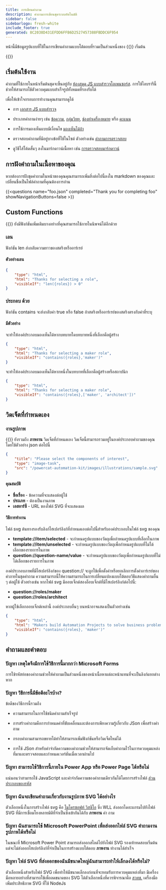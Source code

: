 ```yaml
---
title: การเขียนคําถาม
description: คําถามการเขียนชุดระบบอัตโนมัติ
sidebar: false
sidebarlogo: fresh-white
include_footer: true
generated: 8C2038D431EFDD6FFB6D2527457388FBDDC6F954
---
```


หน้านี้มีข้อมูลรูปแบบที่ใช้ในการเขียนคําถามแบบโต้ตอบที่รวมเป็นส่วนหนึ่งของ {{<product-name>}} เริ่มต้น

{{<toc>}}

## เริ่มต้นใช้งาน

คําถามที่ใช้ภายในหน้าเริ่มต้นชุดจะขึ้นอยู่กับ [ห้องสมุด JS แบบสํารวจโอเพนซอร์ส](https://github.com/surveyjs/survey-library). การใช้ไลบรารีนี้ช่วยให้สามารถใช้ตัวควบคุมแบบสําเร็จรูปทั้งหมดที่รองรับได้

เพื่อให้เข้าใจกรอบการทํางานคุณสามารถดูได้

- การ [เอกสาร JS แบบสํารวจ](https://surveyjs.io/form-library/documentation/overview)

- ประเภทคําถามง่ายๆ เช่น [ข้อความ](https://surveyjs.io/form-library/examples/questiontype-text/reactjs), [กลุ่มวิทยุ](https://surveyjs.io/form-library/examples/questiontype-radiogroup/reactjs), [ช่องทําเครื่องหมาย](https://surveyjs.io/form-library/examples/questiontype-checkbox/reactjs) หรือ [คะแนน](https://surveyjs.io/form-library/examples/questiontype-ranking/reactjs)

- การใช้การมองเห็นแบบมีเงื่อนไข [มองเห็นได้ถ้า](https://surveyjs.io/form-library/examples/condition-kids/reactjs)

- ตรวจสอบคําถามที่มีอยู่บางข้อที่ใช้ในไซต์ ตัวอย่างเช่น [คําถามการตรวจสอบ](https://github.com/microsoft/powercat-automation-kit/blob/gh-pages/site/content/monitoring.json)

- ดูวิธีใส่โค้ดสั้นๆ ลงในมาร์กดาวน์เนื้อหา เช่น [การตรวจสอบมาร์กดาวน์](https://raw.githubusercontent.com/microsoft/powercat-automation-kit/gh-pages/site/content/monitoring-compare.md)

## การฝังคําถามในเนื้อหาของคุณ

หากต้องการฝังชุดคําถามในหน้าของคุณคุณสามารถเพิ่มสิ่งต่อไปนี้ลงใน markdown ของคุณและเปลี่ยนชื่อเป็นไฟล์คําถามที่คุณต้องการอ่าน

{{\<questions name="foo.json" completed="Thank you for completing foo" showNavigationButtons=false \>}}

## Custom Functions

{{<product-name>}} ยังมีฟังก์ชันเพิ่มเติมบางอย่างที่คุณสามารถใช้ภายในนิพจน์ได้อีกด้วย

### เลน

ฟังก์ชัน len ส่งกลับความยาวของสตริงหรืออาร์เรย์

#### ตัวอย่างเลน

```json
{
    "type": "html",
    "html": "Thanks for selecting a role",
    "visibleIf": "len({roles}) > 0"
}
```

### ประกอบ ด้วย

ฟังก์ชัน contains จะส่งกลับค่า true หรือ false ถ้าสตริงหรืออาร์เรย์ของสตริงตรงกับค่าที่ระบุ

#### มีตัวอย่าง

จะทําให้องค์ประกอบมองเห็นได้หากบทบาทใดบทบาทหนึ่งที่เลือกคือผู้สร้าง

```json
{
    "type": "html",
    "html": "Thanks for selecting a maker role",
    "visibleIf": "contains({roles},'maker')"
}
```

จะทําให้องค์ประกอบมองเห็นได้หากหนึ่งในบทบาทที่เลือกคือผู้สร้างหรือสถาปนิก

```json
{
    "type": "html",
    "html": "Thanks for selecting a maker role",
    "visibleIf": "contains({roles},['maker', 'architect'])"
}
```

## วิดเจ็ตที่กําหนดเอง

### งานรูปภาพ

{{<product-name>}} ยังรวมถึง **ภาพงาน** วิดเจ็ตที่กําหนดเอง วิดเจ็ตนี้สามารถรวมอยู่ในองค์ประกอบคําถามของคุณโดยใช้ตัวอย่าง json ต่อไปนี้

```json
{
    "title": "Please select the components of interest",
    "type": "image-task",
    "src": "/powercat-automation-kit/images/illustrations/sample.svg"
}
```

#### คุณสมบัติ

- **ชื่อเรื่อง** - ข้อความที่จะแสดงต่อผู้ใช้
- **ประเภท** - ต้องเป็นงานภาพ
- **เอสอาร์ซี** - URL ของไฟล์ SVG ที่จะแสดงผล

#### วิธีการทํางาน

ไฟล์ svg ต้นทางรองรับลิงก์ไฮเปอร์ลิงก์ที่กําหนดเองต่อไปนี้สําหรับองค์ประกอบในไฟล์ svg ของคุณ

- **template://item/selected** - จะกําหนดรูปแบบของวัตถุเพื่อกําหนดรูปแบบที่เลือกในภาพ
- **template://item/unselected** - จะกําหนดรูปแบบของวัตถุเพื่อกําหนดรูปแบบที่ไม่ได้เลือกของรายการในภาพ
- **question://question-name/value** - จะกําหนดรูปแบบของวัตถุเพื่อกําหนดรูปแบบที่ไม่ได้เลือกของรายการในภาพ

องค์ประกอบภาพที่มีไฮเปอร์ลิงก์ของ question:// จะถูกใช้เพื่อตั้งค่าหรือยกเลิกการตั้งค่าอาร์เรย์ของค่าภายในชุดคําถาม ความสามารถนี้ให้ความสามารถในการเปลี่ยนแปลงแบบโต้ตอบวิธีแสดงคําถามอื่น ๆ ต่อผู้ใช้ ตัวอย่างเช่น หากไฟล์ svg มีออบเจ็กต์สองอ็อบเจ็กต์ที่มีไฮเปอร์ลิงก์ต่อไปนี้:

- **question://roles/maker**
- **question://roles/architect**

หากผู้ใช้เลือกออบเจ็กต์เหล่านี้ องค์ประกอบอื่นๆ บนหน้าอาจแสดงเป็นตัวอย่างเช่น

```json
{
    "type": "html",
    "html": "Makers build Automation Projects to solve business problems",
    "visibleIf": "contains({roles}, 'maker')"
}
```

## คําถามและคําตอบ

### **ปัญหา** เหตุใดจึงมีการใช้วิธีการนี้มากกว่า Microsoft Forms

การใช้รหัสย่อของคําถามช่วยให้คําถามเป็นส่วนหนึ่งของหน้าเนื้อหาแต่ละหน้าแทนที่จะเป็นลิงก์แยกต่างหาก

### **ปัญหา** วิธีการนี้มีข้อดีอะไรบ้าง?

ข้อดีของวิธีการนี้รวมถึง

- ความสามารถในการใช้ชนิดคําถามสําเร็จรูป

- การสร้างคําถามคือการกําหนดค่าที่ขับเคลื่อนและต้องการเพียงความรู้เกี่ยวกับ JSon เพื่อสร้างคําถาม

- กรอบคําถามสามารถขยายได้ทําให้สามารถเพิ่มฟังก์ชันหรือวิดเจ็ตใหม่ได้

- การใช้ JSon สําหรับคําจํากัดความของคําถามช่วยให้สามารถจัดเก็บคําถามไว้ในการควบคุมแหล่งที่มาและตรวจสอบและกําหนดเวอร์ชันเมื่อเวลาผ่านไป

### **ปัญหา** สามารถใช้วิธีการนี้ภายใน Power App หรือ Power Page ได้หรือไม่

แน่นอนว่าสามารถใช้ JavaScript และคําจํากัดความของคําถามเดียวกันได้โดยการสร้างไฟล์ [ส่วนประกอบของรหัส](https://learn.microsoft.com/power-apps/developer/component-framework/custom-controls-overview)

### **ปัญหา** ฉันจะเขียนคําถามเกี่ยวกับงานรูปภาพ SVG ได้อย่างไร

ตัวเลือกหนึ่งในการสร้างไฟล์ svg คือ [ไมโครซอฟท์ วิสซิโอ](https://www.microsoft.com/microsoft-365/visio/) ซึ่ง WLL ส่งออกไดอะแกรมไปยังไฟล์ SVG ที่มีการเชื่อมโยงหลายมิติที่จําเป็นซึ่งเข้ากันได้กับ **ภาพงาน** คำ ถาม 

### **ปัญหา** ฉันสามารถใช้ Microsoft PowerPoint เพื่อส่งออกไฟล์ SVG คําถามงานรูปภาพได้หรือไม่

ในขณะที่ Microsoft Power Point สามารถส่งออกสไลด์ไปยังไฟล์ SVG รองเท้าทดสอบเริ่มต้น แต่จะไม่ส่งออกไฮเปอร์ลิงก์ที่จําเป็นในการสร้างแบบโต้ตอบ **ภาพงาน** ทํางานได้สําเร็จ

### **ปัญหา** ไฟล์ SVG ที่ส่งออกของฉันมีขนาดใหญ่ฉันสามารถทําให้เล็กลงได้หรือไม่?

ตัวเลือกหนึ่งสําหรับไฟล์ SVG เพื่อทําให้มีขนาดเล็กลงก่อนที่จะยอมรับการควบคุมแหล่งที่มา มีเครื่องมือหลายอย่างที่สามารถใช้เพื่อลดขนาดของ SVG ได้ตัวเลือกหนึ่งที่ควรพิจารณาคือ [สวทช.](https://github.com/svg/svgo) เครื่องมือเพิ่มประสิทธิภาพ SVG ที่ใช้ NodeJs
